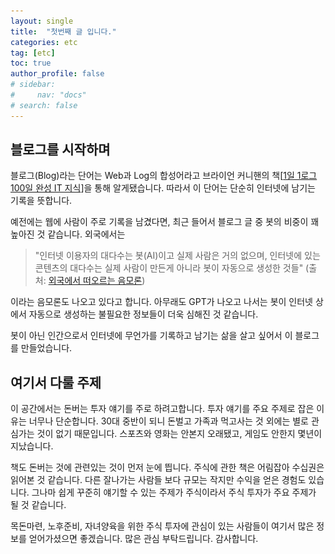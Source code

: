 ```yaml
---
layout: single
title:  "첫번째 글 입니다."
categories: etc
tag: [etc]
toc: true
author_profile: false
# sidebar:
#     nav: "docs"
# search: false
---
```


## 블로그를 시작하며

블로그(Blog)라는 단어는 Web과 Log의 합성어라고 브라이언 커니핸의 책[[1일 1로그 100일 완성 IT 지식](https://books.google.co.kr/books/about/1%EC%9D%BC_1%EB%A1%9C%EA%B7%B8_100%EC%9D%BC_%EC%99%84%EC%84%B1_IT_%EC%A7%80%EC%8B%9D.html?id=j-TWzgEACAAJ&redir_esc=y)]을 통해 알게됐습니다. 따라서 이 단어는 단순히 인터넷에 남기는 기록을 뜻합니다. 

예전에는 웹에 사람이 주로 기록을 남겼다면, 최근 들어서 블로그 글 중 봇의 비중이 꽤 높아진 것 같습니다. 외국에서는 

> "인터넷 이용자의 대다수는 봇(AI)이고 실제 사람은 거의 없으며, 인터넷에 있는 콘텐츠의 대다수는 실제 사람이 만든게 아니라 봇이 자동으로 생성한 것들" (출처: [외국에서 떠오르는 음모론](https://pgr21.com/humor/503358))

이라는 음모론도 나오고 있다고 합니다. 아무래도 GPT가 나오고 나서는 봇이 인터넷 상에서 자동으로 생성하는 불필요한 정보들이 더욱 심해진 것 같습니다.

봇이 아닌 인간으로서 인터넷에 무언가를 기록하고 남기는 삶을 살고 싶어서 이 블로그를 만들었습니다. 



## 여기서 다룰 주제

이 공간에서는 돈버는 투자 얘기를 주로 하려고합니다. 투자 얘기를 주요 주제로 잡은 이유는 너무나 단순합니다. 30대 중반이 되니 돈벌고 가족과 먹고사는 것 외에는 별로 관심가는 것이 없기 때문입니다. 스포츠와 영화는 안본지 오래됐고, 게임도 안한지 몇년이 지났습니다. 

책도 돈버는 것에 관련있는 것이 먼저 눈에 띕니다.  주식에 관한 책은 어림잡아 수십권은 읽어본 것 같습니다. 다른 잘나가는 사람들 보다 규모는 작지만 수익을 얻은 경험도 있습니다. 그나마 쉽게 꾸준히 얘기할 수 있는 주제가 주식이라서 주식 투자가 주요 주제가 될 것 같습니다. 

목돈마련, 노후준비, 자녀양육을 위한 주식 투자에 관심이 있는 사람들이 여기서 많은 정보를 얻어가셨으면 좋겠습니다. 많은 관심 부탁드립니다. 감사합니다.





<!-- # 오늘 처음 블로그를 만들었어요.
<!-- {: .notice--danger} -->
<!-- 공지 추가 -->
<!-- <div class="notice--danger">

<h4> 공지사항 입니다. </h4>
<ul>
    <li>공지사항 순서 1</li>
    <li>공지사항 순서 2</li>
    <li>공지사항 순서 3</li>
</ul>
</div> -->

<!-- 버튼 추가 -->
<!-- [Danger Button Text](https://google.com){: .btn .btn--danger} -->

<!-- ## 이미지목차

### 이미지세부목차 1

이미지입니다.

![KakaoTalk_20231120_202853537](/images/2024-07-26-first/KakaoTalk_20231120_202853537-1722607124845-7.jpg)

### 이미지세부목차 2

이미지입니다.

### 이미지세부목차 3

이미지입니다.

앞으로 열심히 해보겠습니다.



# 샘플코드

```python
# Block: VIDEO: Causal and zero-phase-shift filters
import numpy as np
import matplotlib.pyplot as plt
from scipy import signal
import scipy
import copy

# Block: Create a simple signal
data = np.concatenate((np.zeros(100), np.cos(np.linspace(np.pi/2, 5*np.pi/2, 10)), np.zeros(100)), axis=0)
n = len(data)

# plot it and its power spectrum
plt.subplot(121)
plt.plot(range(0, n), data, 'ko-')
plt.xlim([0, n+1])
plt.title('Original signal')
plt.xlabel('Time points (a.u.)')

plt.subplot(122)
plt.plot(np.linspace(0, 1, n), np.abs(scipy.fftpack.fft(data)), 'ko-')
plt.xlim([0, 0.5])
plt.xlabel('Frequency (norm.)')
plt.ylabel('Energy')
plt.title('Frequency-domain signal representation')
plt.show()

# Block: Apply a low-pass causal filter
# note: frequency listed as fraction of Nyquist (not sampling rate!)
fkern = signal.firwin(51, 0.6)
fdata = signal.lfilter(fkern, 1, data)
plt.plot(range(0, n), data, label='Original')
plt.plot(range(0, n), fdata, label='Forward filtered')
plt.legend()
plt.show()

# flip the signal backwards
fdataFlip = fdata[::-1]
# and show its spectrum
plt.plot(np.linspace(0, 1, n), np.abs(scipy.fftpack.fft(data)), 'ko-')
plt.plot(np.linspace(0, 1, n), np.abs(scipy.fftpack.fft(fdataFlip)), 'r')
plt.xlim([0, 0.5])
plt.show()

# filter the flipped signal
fdataF = signal.lfilter(fkern, 1, fdataFlip)
plt.plot(range(0, n), data, label='Original')
plt.plot(range(0, n), fdataF, label='Backward filtered')
plt.legend()
plt.show()

# finally, flip the double-filtered signal
fdataF = fdataF[::-1]
plt.plot(range(0, n), data, label='Original')
plt.plot(range(0, n), fdataF, label='Zero-phase filtered')
plt.legend()
plt.show()

``` -->

